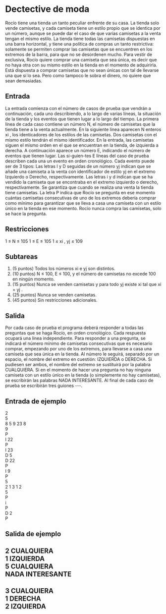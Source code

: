 # Dectective de moda
Rocío tiene una tienda un tanto peculiar enfrente de su casa. La tienda solo vende camisetas, y cada camiseta tiene
un estilo propio que se identica por un número, aunque
se puede dar el caso de que varias camisetas a la venta
tengan el mismo estilo.
La tienda tiene todas las camisetas dispuestas en una barra horizontal, y tiene una política de compras un tanto restrictiva: solamente se permiten comprar las camisetas que
se encuentren en los extremos de la barra, para que no se desordenen mucho.
Para vestir de exclusiva, Rocío quiere comprar una camiseta que sea única, es decir que
no haya otra con su mismo estilo en la tienda en el momento de adquirirla. Está dispuesta
a comprar camisetas que no sean únicas con tal de llevarse una que sí lo sea. Pero como
tampoco le sobra el dinero, no quiere que sean demasiadas.

## Entrada
La entrada comienza con el número de casos de prueba que vendrán a continuación, cada
uno describiendo, a lo largo de varias líneas, la situación de la tienda y los eventos que
tienen lugar a lo largo del tiempo.
La primera línea de cada caso contiene un número N, el número de camisetas que la tienda
tiene a la venta actualmente.
En la siguiente línea aparecen N enteros xi
, los identicadores de los estilos de las camisetas. Dos camisetas con el mismo estilo tendrán el mismo identificador. En la entrada,
las camisetas siguen el mismo orden en el que se encuentran en la tienda, de izquierda a
derecha.
A continuación aparece un número E, indicando el número de eventos que tienen lugar.
Las si-guien-tes E líneas del caso de prueba describen cada una un evento en orden cronológico. Cada evento puede ser de 3 tipos:
Las letras I y D seguidas de un número yj
indican que se añade una camiseta a la venta
con identificador de estilo yj en el extremo Izquierdo o Derecho, respectivamente.
Las letras i y d indican que se ha vendido la camiseta que se encontraba en el extremo
izquierdo o derecho, respectivamente. Se garantiza que cuando se realiza una venta
la tienda tiene camisetas.
La letra P indica que Rocío se pregunta en ese momento cuántas camisetas consecutivas de uno de los extremos debería comprar como mínimo para garantizar que
se lleva a casa una camiseta con un estilo único en la tienda en ese momento. Rocío
nunca compra las camisetas, solo se hace la pregunta.

## Restricciones
1 ≤ N ≤ 105
1 ≤ E ≤ 105
1 ≤ xi
, yj ≤ 109

## Subtareas
1. (5 puntos) Todos los números xi e yj son distintos.
2. (10 puntos) N ≤ 100, E ≤ 100, y el número de camisetas no excede 100 en ningún
momento.
3. (15 puntos) Nunca se venden camisetas y para todo yj existe xi
tal que xi = yj
.
4. (25 puntos) Nunca se venden camisetas.
5. (45 puntos) Sin restricciones adicionales.

## Salida
Por cada caso de prueba el programa deberá responder a todas las preguntas que se haga
Rocío, en orden cronológico. Cada respuesta ocupará una línea independiente.
Para responder a una pregunta, se indicará el número mínimo de camisetas consecutivas
que es necesario comprar, empezando por uno de los extremos, para llevarse a casa una
camiseta que sea única en la tienda. Al número le seguirá, separado por un espacio, el
nombre del extremo en cuestión: IZQUIERDA o DERECHA. Si pudiesen ser ambos, el nombre
del extremo se sustituirá por la palabra CUALQUIERA.
Si en el momento de hacer una pregunta no hay ninguna camiseta con un estilo único en
la tienda (o simplemente no hay camisetas), se escribirán las palabras NADA INTERESANTE.
Al final de cada caso de prueba se escribirán tres guiones ---.

## Entrada de ejemplo
2  
5  
8 5 9 23 8  
9  
P  
I 22  
P  
I 23  
D 5  
D 22  
P  
I 9  
P  
5  
2 1 3 1 2  
5  
P  
i  
P  
D 2  
P  

## Salida de ejemplo
2 CUALQUIERA  
1 IZQUIERDA  
5 CUALQUIERA  
NADA INTERESANTE  
---
3 CUALQUIERA  
1 DERECHA  
2 IZQUIERDA  
---